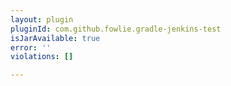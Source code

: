 ```yaml
---
layout: plugin
pluginId: com.github.fowlie.gradle-jenkins-test
isJarAvailable: true
error: ''
violations: []

---
```

